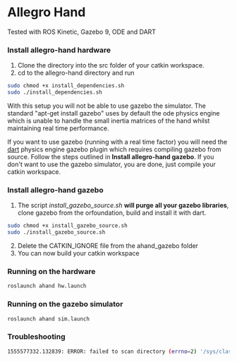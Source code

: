# Allegro Hand 
<!--[![Build Status](https://travis-ci.org/gpldecha/allegro-hand.svg?branch=master)](https://travis-ci.org/gpldecha/allegro-hand)-->

Tested with ROS Kinetic, Gazebo 9, ODE and DART

### Install allegro-hand hardware
1. Clone the directory into the src folder of your catkin workspace.
2. cd to the allegro-hand directory and run
```bash
sudo chmod +x install_dependencies.sh
sudo ./install_dependencies.sh
```
With this setup you will not be able to use gazebo the simulator. The standard "apt-get install gazebo" uses by default the ode physics engine which is unable to handle the small inertia matrices of the hand whilst maintaining real time performance. 

If you want to use gazebo (running with a real time factor) you will need the [dart](https://dartsim.github.io/) physics engine gazebo plugin which requires compiling gazebo from source. Follow the steps outlined in **Install allegro-hand gazebo**. If you don't want to use the gazebo simulator, you are done, just compile your catkin workspace.

### Install allegro-hand gazebo

1. The script *install_gazebo_source.sh* **will purge all your gazebo libraries**, clone gazebo from the orfoundation, build and install it with dart.   
```bash
sudo chmod +x install_gazebo_source.sh
sudo ./install_gazebo_source.sh
```
2. Delete the CATKIN_IGNORE file from the ahand_gazebo folder
3. You can now build your catkin workspace

### Running on the hardware

```bash
roslaunch ahand hw.launch
```
### Running on the gazebo simulator

```bash
roslaunch ahand sim.launch
```

### Troubleshooting

```bash
1555577332.132839: ERROR: failed to scan directory (errno=2) '/sys/class/pcan'
```

